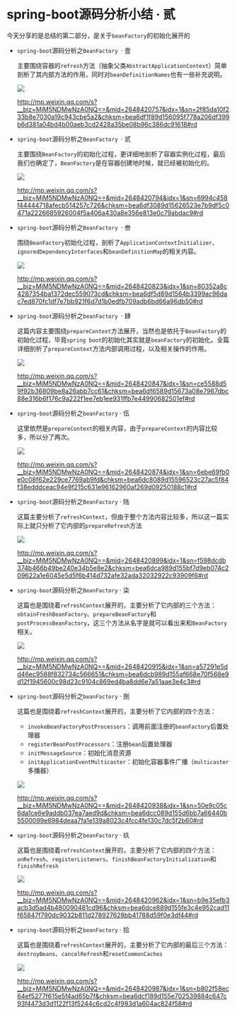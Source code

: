# spring-boot源码分析小结 · 贰

今天分享的是总结的第二部分，是关于`beanFactory`的初始化展开的

- `spring-boot`源码分析之`BeanFactory `· 壹

  主要围绕容器的`refresh`方法（抽象父类`AbstractApplicationContext`）简单剖析了其内部方法的作用，同时对`beanDefinitionNames`也有一些补充说明。

  ![](https://gitee.com/sysker/picBed/raw/master/blog/face-img-25d21934f4c542a29b0040ffaccc4557.jpg)

  http://mp.weixin.qq.com/s?__biz=MjM5NDMwNzA0NQ==&mid=2648420757&idx=1&sn=2f85da10f233b8e7030a19c943cbe5a2&chksm=bea6df1f89d156095f778a206df399b6d381a04bd4b00aeb3cd2428a35be08b96c386dc91618#rd



- `spring-boot`源码分析之`BeanFactory `· 贰

  主要围绕`BeanFactory`的初始化过程，更详细地剖析了容器实例化过程，最后我们也确定了，`BeanFactory`是在容器创建地时候，就已经被初始化的。

  ![](https://gitee.com/sysker/picBed/raw/master/blog/face-img-6d34cb9ad0dd4e62a4082f9ad809aab6.jpg)

  http://mp.weixin.qq.com/s?__biz=MjM5NDMwNzA0NQ==&mid=2648420794&idx=1&sn=6994c458f44444718afecb514257c726&chksm=bea6df3089d15626523e7b9df5c0471a2226685926004f5a406a430a8e356e813e0c79abdac9#rd

  

- `spring-boot`源码分析之`BeanFactory `· 叁

  围绕`BeanFactory`初始化过程，剖析了`ApplicationContextInitializer`、`ignoredDependencyInterfaces`和`beanDefinitionMap`的相关内容。

  ![](https://gitee.com/sysker/picBed/raw/master/blog/face-img-cac30d451b774e41a7e26efbbc65ae28.jpg)

  http://mp.weixin.qq.com/s?__biz=MjM5NDMwNzA0NQ==&mid=2648420823&idx=1&sn=80352a8c4287354ba1372dec559073cd&chksm=bea6df5d89d1564b3399ac96dac7ed870fc1df7e7bb921f6d7d1b0edfb709adb6bd66a96db50#rd

  

- `spring-boot`源码分析之`beanFactory `· 肆

  这篇内容主要围绕`prepareContext`方法展开，当然也是依托于`BeanFactory`的初始化过程，毕竟`spring boot`的初始化其实就是`beanFactory`的初始化。全篇详细剖析了`prepareContext`方法内部调用过程，以及相关操作的作用。

  ![](https://gitee.com/sysker/picBed/raw/master/blog/face-img-da10b38455794c69af9695815e849b29.jpg)

  http://mp.weixin.qq.com/s?__biz=MjM5NDMwNzA0NQ==&mid=2648420847&idx=1&sn=ce5588d59f92b36809be8a26abb7cc61&chksm=bea6df6589d15673a08e7967dbc88e316b6f176c9a222f1ee7eb1ee931ffb7e44990682501ef#rd

  

- `spring-boot`源码分析之`beanFactory` · 伍

  这里依然是`prepareContext`的相关内容，由于`prepareContext`的内容比较多，所以分了两次。

  ![](https://gitee.com/sysker/picBed/raw/master/blog/face-img-112776b65ba14abab7f8ce7d80fb9e7a.jpg)

  http://mp.weixin.qq.com/s?__biz=MjM5NDMwNzA0NQ==&mid=2648420874&idx=1&sn=6ebe69fb0e0c08f62e229ce7769ab9fd&chksm=bea6dc8089d15596523c27ac5f84f38edddceac94e9f215c631e96162960af269d09250188c1#rd

  

- `spring-boot`源码分析之`BeanFactory` · 陆

  这篇主要分析了`refreshContext`，但由于整个方法内容比较多，所以这一篇实际上就只分析了它内部的`prepareRefresh`方法

  ![](https://gitee.com/sysker/picBed/raw/master/blog/face-img-7a3465721ace4596b37e76943c30fc99.jpg)

  http://mp.weixin.qq.com/s?__biz=MjM5NDMwNzA0NQ==&mid=2648420899&idx=1&sn=f598dcdb374b466b49be240e34b5e8e2&chksm=bea6dca989d155bf7d9eb074c209622a1e6045e5d5f6b414d732afe32ada32032922c93909f6#rd

  

- `spring-boot`源码分析之`BeanFactory` · 柒

  这篇也是围绕着`refreshContext`展开的，主要分析了它内部的三个方法：`obtainFreshBeanFactory`、`prepareBeanFactory`和`postProcessBeanFactory`，这三个方法从名字是就可以看出来和`BeanFactory`相关。

  ![](https://gitee.com/sysker/picBed/raw/master/blog/face-img-452589e3116f451db52fbfe847ec8e19.jpg)

  http://mp.weixin.qq.com/s?__biz=MjM5NDMwNzA0NQ==&mid=2648420915&idx=1&sn=a57291e5dd46ec9588f832734c566651&chksm=bea6dcb989d155af668e70f568e9d12f1945600c98d23c9104c869ed4ba8dd6e7a51aae3e4c3#rd

  

- `spring-boot`源码分析之`beanFactory` · 捌

  这篇也是围绕着`refreshContext`展开的，主要分析了它内部的四个方法：

  - `invokeBeanFactoryPostProcessors`：调用前面注册的`beanFactory`后置处理器
  - `registerBeanPostProcessors`：注册`bean`后置处理器
  - `initMessageSource`：初始化消息资源
  - `initApplicationEventMulticaster`：初始化容器事件广播（`multicaster`多播器）

  ![](https://gitee.com/sysker/picBed/raw/master/blog/face-img-d7251774e04848cca347e40c027fa7af.jpg)

  http://mp.weixin.qq.com/s?__biz=MjM5NDMwNzA0NQ==&mid=2648420938&idx=1&sn=50e9c05c6da1ce6e9addb037ea7aed9d&chksm=bea6dcc089d155d6bb7a66440b5500099e6984deaa7fa1e139a8023c4fcc4fe130c7dc5f2b60#rd

  

- `spring-boot`源码分析之`beanFactory` · 玖

  这篇也是围绕着`refreshContext`展开的，主要分析了它内部的四个方法：`onRefresh`、`registerListeners`、`finishBeanFactoryInitialization`和`finishRefresh`

  ![](https://gitee.com/sysker/picBed/raw/master/blog/face-img-6ffe7c83f7b74b8e9b5c403d5b0d265c.jpg)

  http://mp.weixin.qq.com/s?__biz=MjM5NDMwNzA0NQ==&mid=2648420962&idx=1&sn=b9e35efb3acb3d5ad4b480090481cd96&chksm=bea6dce889d155fe3c4e952cad11f65847f790dc9032b811d278927628bb41788d59f0e3df44#rd

  

- `spring-boot`源码分析之`beanFactory` · 拾

  这篇也是围绕着`refreshContext`展开的，主要分析了它内部的最后三个方法：`destroyBeans`、`cancelRefresh`和`resetCommonCaches`

  ![](https://gitee.com/sysker/picBed/raw/master/blog/face-img-234cb502f32d408195d5db2733cb47dc.jpg)

  http://mp.weixin.qq.com/s?__biz=MjM5NDMwNzA0NQ==&mid=2648420987&idx=1&sn=b802f58ec64ef5277f615e5f4ad65b7f&chksm=bea6dcf189d155e702539884c647c93f4473d3d1122f13f5244c6cd2c4f993d1a604ac824f58#rd

